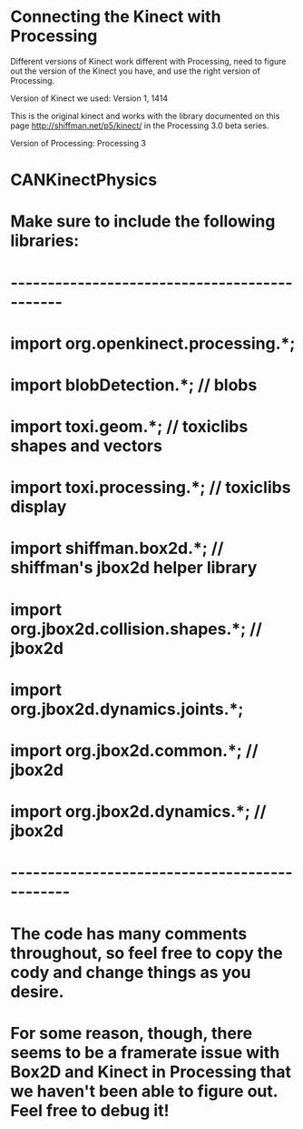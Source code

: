# Connecting the Kinect with Processing

Different versions of Kinect work different with Processing, need to figure out the version of the Kinect you have, 
and use the right version of Processing.

Version of Kinect we used: Version 1, 1414

This is the original kinect and works with the library documented on this page 
http://shiffman.net/p5/kinect/ in the Processing 3.0 beta series.

Version of Processing: Processing 3


# CANKinectPhysics

# Make sure to include the following libraries:
# ---------------------------------------------
# import org.openkinect.processing.*;
# import blobDetection.*; // blobs
# import toxi.geom.*; // toxiclibs shapes and vectors
# import toxi.processing.*; // toxiclibs display
# import shiffman.box2d.*; // shiffman's jbox2d helper library
# import org.jbox2d.collision.shapes.*; // jbox2d
# import org.jbox2d.dynamics.joints.*;
# import org.jbox2d.common.*; // jbox2d
# import org.jbox2d.dynamics.*; // jbox2d
# ----------------------------------------------
# The code has many comments throughout, so feel free to copy the cody and change things as you desire.
# For some reason, though, there seems to be a framerate issue with Box2D and Kinect in Processing that we haven't been able to figure out. Feel free to debug it!

